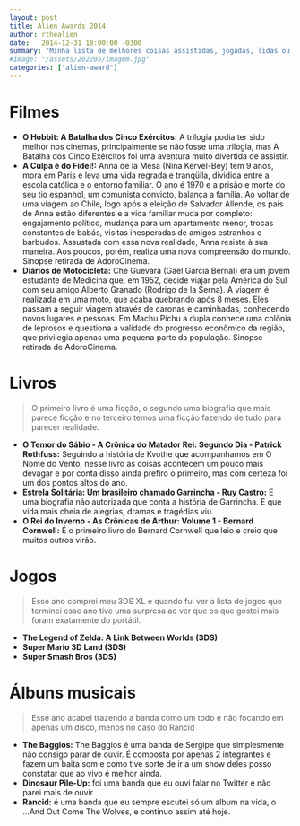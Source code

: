```yaml
---
layout: post
title: Alien Awards 2014
author: rthealien
date:   2014-12-31 18:00:00 -0300
summary: "Minha lista de melhores coisas assistidas, jogadas, lidas ou escutadas em 2014, recuperada de blogs antigos."
#image: "/assets/202205/imagem.jpg"
categories: ["alien-award"]
---
```


# Filmes

- **O Hobbit: A Batalha dos Cinco Exércitos:** A trilogia podia ter sido melhor nos cinemas, principalmente se não fosse uma trilogia, mas A Batalha dos Cinco Exércitos foi uma aventura muito divertida de assistir.
- **A Culpa é do Fidel!:** Anna de la Mesa (Nina Kervel-Bey) tem 9 anos, mora em Paris e leva uma vida regrada e tranqüila, dividida entre a escola católica e o entorno familiar. O ano é 1970 e a prisão e morte do seu tio espanhol, um comunista convicto, balança a família. Ao voltar de uma viagem ao Chile, logo após a eleição de Salvador Allende, os pais de Anna estão diferentes e a vida familiar muda por completo: engajamento político, mudança para um apartamento menor, trocas constantes de babás, visitas inesperadas de amigos estranhos e barbudos. Assustada com essa nova realidade, Anna resiste à sua maneira. Aos poucos, porém, realiza uma nova compreensão do mundo. 
Sinopse retirada de AdoroCinema.
- **Diários de Motocicleta:** Che Guevara (Gael García Bernal) era um jovem estudante de Medicina que, em 1952, decide viajar pela América do Sul com seu amigo Alberto Granado (Rodrigo de la Serna). A viagem é realizada em uma moto, que acaba quebrando após 8 meses. Eles passam a seguir viagem através de caronas e caminhadas, conhecendo novos lugares e pessoas. Em Machu Pichu a dupla conhece uma colônia de leprosos e questiona a validade do progresso econômico da região, que privilegia apenas uma pequena parte da população.
Sinopse retirada de AdoroCinema.

# Livros

> O primeiro livro é uma ficção, o segundo uma biografia que mais parece ficção e no terceiro temos uma ficção fazendo de tudo para parecer realidade.

- **O Temor do Sábio - A Crônica do Matador Rei: Segundo Dia - Patrick Rothfuss:** Seguindo a história de Kvothe que acompanhamos em O Nome do Vento, nesse livro as coisas acontecem um pouco mais devagar e por conta disso ainda prefiro o primeiro, mas com certeza foi um dos pontos altos do ano.
- **Estrela Solitária: Um brasileiro chamado Garrincha - Ruy Castro:** É uma biografia não autorizada que conta a história de Garrincha. E que vida mais cheia de alegrias, dramas e tragédias viu.
- **O Rei do Inverno - As Crônicas de Arthur: Volume 1 - Bernard Cornwell:** É o primeiro livro do Bernard Cornwell que leio e creio que muitos outros virão.

# Jogos

> Esse ano comprei meu 3DS XL e quando fui ver a lista de jogos que terminei esse ano tive uma surpresa ao ver que os que gostei mais foram exatamente do portátil.

- **The Legend of Zelda: A Link Between Worlds (3DS)**
- **Super Mario 3D Land (3DS)**
- **Super Smash Bros (3DS)**

# Álbuns musicais

> Esse ano acabei trazendo a banda como um todo e não focando em apenas um disco, menos no caso do Rancid

- **The Baggios:** The Baggios é uma banda de Sergipe que simplesmente não consigo parar de ouvir. É composta por apenas 2 integrantes e fazem um baita som e como tive sorte de ir a um show deles posso constatar que ao vivo é melhor ainda.
- **Dinosaur Pile-Up:** foi uma banda que eu ouvi falar no Twitter e não parei mais de ouvir
- **Rancid:** é uma banda que eu sempre escutei só um album na vida, o ...And Out Come The Wolves, e continuo assim até hoje.
